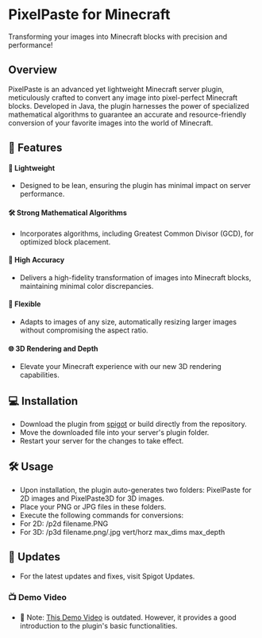 # PixelPaste for Minecraft
Transforming your images into Minecraft blocks with precision and performance!

## Overview
PixelPaste is an advanced yet lightweight Minecraft server plugin, meticulously crafted to convert any image into pixel-perfect Minecraft blocks. Developed in Java, the plugin harnesses the power of specialized mathematical algorithms to guarantee an accurate and resource-friendly conversion of your favorite images into the world of Minecraft.

## 🌟 Features
#### 🚀 Lightweight
 - Designed to be lean, ensuring the plugin has minimal impact on server performance.
#### 🛠️ Strong Mathematical Algorithms
- Incorporates algorithms, including Greatest Common Divisor (GCD), for optimized block placement.
#### 🎨 High Accuracy
- Delivers a high-fidelity transformation of images into Minecraft blocks, maintaining minimal color discrepancies.
#### 🔄 Flexible
- Adapts to images of any size, automatically resizing larger images without compromising the aspect ratio.
#### 🌐 3D Rendering and Depth
- Elevate your Minecraft experience with our new 3D rendering capabilities.
## 💻 Installation
- Download the plugin from [spigot](https://www.spigotmc.org/resources/pixelpaste-%EF%B8%8F.112531/) or build directly from the repository.
- Move the downloaded file into your server's plugin folder.
- Restart your server for the changes to take effect.
## 🛠️ Usage
- Upon installation, the plugin auto-generates two folders: PixelPaste for 2D images and PixelPaste3D for 3D images.
- Place your PNG or JPG files in these folders.
- Execute the following commands for conversions:
- For 2D: /p2d filename.PNG
- For 3D: /p3d filename.png/.jpg vert/horz max_dims max_depth
## 🔄 Updates
- For the latest updates and fixes, visit Spigot Updates.

### 📺 Demo Video
- 🚨 Note: [This Demo Video](https://www.youtube.com/watch?v=cJWXCN86Dbk&feature=youtu.be) is outdated. However, it provides a good introduction to the plugin's basic functionalities.
